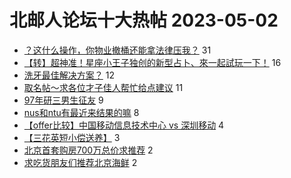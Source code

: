 # 北邮人论坛十大热帖 2023-05-02

- [？这什么操作，你物业撤桶还能拿法律压我？](https://bbs.byr.cn/article/Picture/3340022) 31
- [【转】超神准！星座小王子独创的新型占卜、來一起試玩一下！](https://bbs.byr.cn/article/Constellations/326533) 16
- [洗牙最佳解决方案？](https://bbs.byr.cn/article/Health/230885) 12
- [取名帖～求各位才子佳人帮忙给点建议](https://bbs.byr.cn/article/Talking/6386527) 11
- [97年研三男生征友](https://bbs.byr.cn/article/Friends/2039436) 9
- [nus和ntu有最近来结果的嘛](https://bbs.byr.cn/article/GoAbroad/392353) 8
- [【offer比较】中国移动信息技术中心 vs 深圳移动](https://bbs.byr.cn/article/Job/2189909) 4
- [【三花英短小偿送养】](https://bbs.byr.cn/article/Pet/157004) 3
- [北京首套购房700万总价求推荐](https://bbs.byr.cn/article/Home/135174) 2
- [求吃货朋友们推荐北京海鲜](https://bbs.byr.cn/article/Food/524034) 2


